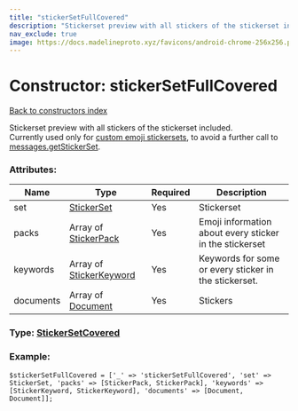 ```yaml
---
title: "stickerSetFullCovered"
description: "Stickerset preview with all stickers of the stickerset included."
nav_exclude: true
image: https://docs.madelineproto.xyz/favicons/android-chrome-256x256.png
---
```

# Constructor: stickerSetFullCovered  
[Back to constructors index](/API_docs/constructors/index.html)



Stickerset preview with all stickers of the stickerset included.  
Currently used only for [custom emoji stickersets](https://core.telegram.org/api/custom-emoji), to avoid a further call to [messages.getStickerSet](../methods/messages.getStickerSet.html).

### Attributes:

| Name     |    Type       | Required | Description |
|----------|---------------|----------|-------------|
|set|[StickerSet](/API_docs/types/StickerSet.html) | Yes|Stickerset|
|packs|Array of [StickerPack](/API_docs/types/StickerPack.html) | Yes|Emoji information about every sticker in the stickerset|
|keywords|Array of [StickerKeyword](/API_docs/types/StickerKeyword.html) | Yes|Keywords for some or every sticker in the stickerset.|
|documents|Array of [Document](/API_docs/types/Document.html) | Yes|Stickers|



### Type: [StickerSetCovered](/API_docs/types/StickerSetCovered.html)


### Example:

```
$stickerSetFullCovered = ['_' => 'stickerSetFullCovered', 'set' => StickerSet, 'packs' => [StickerPack, StickerPack], 'keywords' => [StickerKeyword, StickerKeyword], 'documents' => [Document, Document]];
```  
